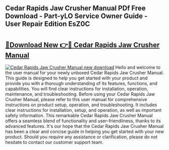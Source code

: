 ## Cedar Rapids Jaw Crusher Manual PDf Free Download - Part-yLO Service Owner Guide - User Repair Edition EsZ0C

# <h2><a href="http://bc79227.oget.top/?id=Cedar+Rapids+Jaw+Crusher+Manual">🔗Download New 👉🔴 Cedar Rapids Jaw Crusher Manual</a></h2>

[![Cedar Rapids Jaw Crusher Manual new download](https://i.imgur.com/5g1atiW.png)](http://bc79227.oget.top/?id=Cedar+Rapids+Jaw+Crusher+Manual)
Hello and welcome to the user manual for your newly unboxed Cedar Rapids Jaw Crusher Manual. This guide is designed to help you get started with your product and provide you with a thorough understanding of its features, functions, and capabilities. You will find clear instructions for installation, operation, maintenance, and troubleshooting. Before using your Cedar Rapids Jaw Crusher Manual, please refer to this user manual for comprehensive instructions on product setup, operation, and troubleshooting. It includes clear instructions for installation, setup, and operation, as well as important safety information. This remarkable Cedar Rapids Jaw Crusher Manual offers a seamless blend of functionality and user-friendliness, thanks to its advanced features. It's our hope that the Cedar Rapids Jaw Crusher Manual has been a clear and concise guide in helping you get started with your new product. Should you require any assistance or clarification, please do not hesitate to contact our customer support team.
